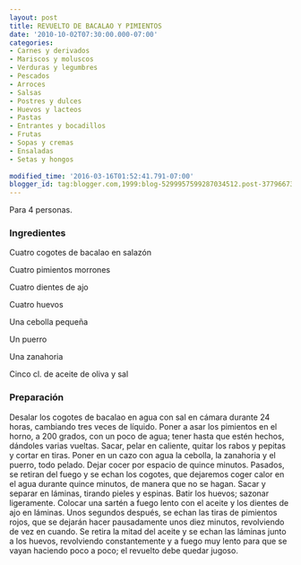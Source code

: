 ```yaml
---
layout: post
title: REVUELTO DE BACALAO Y PIMIENTOS
date: '2010-10-02T07:30:00.000-07:00'
categories:
- Carnes y derivados
- Mariscos y moluscos
- Verduras y legumbres
- Pescados
- Arroces
- Salsas
- Postres y dulces
- Huevos y lacteos
- Pastas
- Entrantes y bocadillos
- Frutas
- Sopas y cremas
- Ensaladas
- Setas y hongos
 
modified_time: '2016-03-16T01:52:41.791-07:00'
blogger_id: tag:blogger.com,1999:blog-5299957599287034512.post-3779667353806534223
---
```


Para 4 personas.

<h3>Ingredientes</h3>

Cuatro cogotes de bacalao en salazón

Cuatro pimientos morrones

Cuatro dientes de ajo

Cuatro huevos

Una cebolla pequeña

Un puerro

Una zanahoria

Cinco cl. de aceite de oliva y sal

<h3>Preparación</h3>

Desalar los cogotes de bacalao en agua con sal en cámara durante 24 horas, cambiando tres veces de líquido. Poner a asar los pimientos en el horno, a 200 grados, con un poco de agua; tener hasta que estén hechos, dándoles varias vueltas. Sacar, pelar en caliente, quitar los rabos y pepitas y cortar en tiras. Poner en un cazo con agua la cebolla, la zanahoria y el puerro, todo pelado. Dejar cocer por espacio de quince minutos. Pasados, se retiran del fuego y se echan los cogotes, que dejaremos coger calor en el agua durante quince minutos, de manera que no se hagan. Sacar y separar en láminas, tirando pieles y espinas. Batir los huevos; sazonar ligeramente. Colocar una sartén a fuego lento con el aceite y los dientes de ajo en láminas. Unos segundos después, se echan las tiras de pimientos rojos, que se dejarán hacer pausadamente unos diez minutos, revolviendo de vez en cuando. Se retira la mitad del aceite y se echan las láminas junto a los huevos, revolviendo constantemente y a fuego muy lento para que se vayan haciendo poco a poco; el revuelto debe quedar jugoso.

